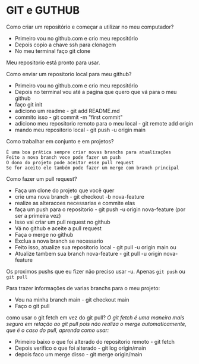 # GIT e GUTHUB

Como criar um repositório e começar a utilizar no meu computador?

* Primeiro vou no github.com e crio meu repositório
* Depois copio a chave ssh para clonagem 
* No meu terminal faço git clone <link ssh>

Meu repositorio está pronto para usar.

Como enviar um repositorio local para meu github?
* Primeiro vou no github.com e crio meu repositório
* Depois no terminal vou até a pagina que quero que vá para o meu github
* faço git init
* adiciono um readme - git add README.md
* commito isso - git commit -m "first commit"
* adiciono meu repositorio remoto para o meu local - git remote add origin <link ssh>
* mando meu repositorio local - git push -u origin main

Como trabalhar em conjunto e em projetos?

```
É uma boa prática sempre criar novas branchs para atualizações
Feito a nova branch voce pode fazer um push
O dono do projeto pode aceitar esse pull request 
Se for aceito ele também pode fazer um merge com branch principal
```

Como fazer um pull request?
* Faça um clone do projeto que você quer
* crie uma nova branch - git checkout -b nova-feature
* realize as alteracoes necessarias e commite elas
* faça um push para o repositorio - git push -u origin nova-feature (por ser a primeira vez)
* Isso vai criar um pull request no github
* Vá no github e aceite a pull request
* Faça o merge no github 
* Exclua a nova branch se necessario
* Feito isso, atualize sua repositorio local - git pull -u origin main ou 
* Atualize tambem sua branch nova-feature - git pull -u origin nova-feature

Os proximos pushs que eu fizer não preciso usar -u. Apenas ```git push``` ou ```git pull```


Para trazer informações de varias branchs para o meu projeto:
* Vou na minha branch main - git checkout main
* Faço o git pull

como usar o git fetch em vez do git pull?
_O git fetch é uma maneira mais segura em relação ao git pull pois não realiza o merge automaticamente, que é o caso do pull, aprenda como usar:_
* Primeiro baixo o que foi alterado do repositorio remoto - git fetch 
* Depois verifico o que foi alterado - git log origin/main
* depois faco um merge disso - git merge origin/main